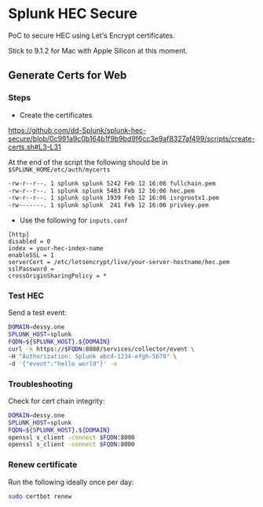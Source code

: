 # Splunk HEC Secure

PoC to secure HEC using Let's Encrypt certificates.

Stick to 9.1.2 for Mac with Apple Silicon at this moment.

## Generate Certs for Web

### Steps

- Create the certificates

<https://github.com/dd-Splunk/splunk-hec-secure/blob/0c991a9c0b164b1f9b9bd9f6cc3e9af8327af499/scripts/create-certs.sh#L3-L31>

At the end of the script the following should be
in `$SPLUNK_HOME/etc/auth/mycerts`

```bash
-rw-r--r--. 1 splunk splunk 5242 Feb 12 16:06 fullchain.pem
-rw-r--r--. 1 splunk splunk 5483 Feb 12 16:06 hec.pem
-rw-r--r--. 1 splunk splunk 1939 Feb 12 16:06 isrgrootx1.pem
-rw-------. 1 splunk splunk  241 Feb 12 16:06 privkey.pem

```

- Use the following for `inputs.conf`

```ìni
[http]
disabled = 0
index = your-hec-index-name
enableSSL = 1
serverCert = /etc/letsencrypt/live/your-server-hostname/hec.pem
sslPassword =
crossOriginSharingPolicy = *
```

### Test HEC

Send a test event:

```bash
DOMAIN=dessy.one
SPLUNK_HOST=splunk
FQDN=${SPLUNK_HOST}.${DOMAIN}
curl -k https://$FQDN:8088/services/collector/event \
-H "Authorization: Splunk abcd-1234-efgh-5678" \
-d '{"event":"hello world"}' -v
```

### Troubleshooting

Check for cert chain integrity:

```bash
DOMAIN=dessy.one
SPLUNK_HOST=splunk
FQDN=${SPLUNK_HOST}.${DOMAIN}
openssl s_client -connect $FQDN:8000
openssl s_client -connect $FQDN:8000
```

### Renew certificate

Run the following ideally once per day:

```bash
sudo certbot renew
```
